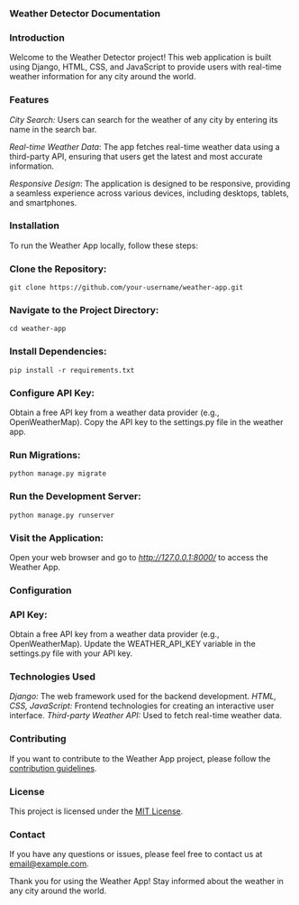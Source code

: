 ### Weather Detector Documentation

### Introduction
Welcome to the Weather Detector project! This web application is built using Django, HTML, CSS, and JavaScript to provide users with real-time weather information for any city around the world.

### Features
*City Search:* Users can search for the weather of any city by entering its name in the search bar.

*Real-time Weather Data*: The app fetches real-time weather data using a third-party API, ensuring that users get the latest and most accurate information.

*Responsive Design*: The application is designed to be responsive, providing a seamless experience across various devices, including desktops, tablets, and smartphones.

### Installation
To run the Weather App locally, follow these steps:

### Clone the Repository:

```
git clone https://github.com/your-username/weather-app.git
```

### Navigate to the Project Directory:

```
cd weather-app
```

### Install Dependencies:

```
pip install -r requirements.txt
```

### Configure API Key:
Obtain a free API key from a weather data provider (e.g., OpenWeatherMap).
Copy the API key to the settings.py file in the weather app.

### Run Migrations:

```
python manage.py migrate
```

### Run the Development Server:

```
python manage.py runserver
```

### Visit the Application:

Open your web browser and go to *http://127.0.0.1:8000/*  to access the Weather App.

### Configuration

### API Key:
Obtain a free API key from a weather data provider (e.g., OpenWeatherMap).
Update the WEATHER_API_KEY variable in the settings.py file with your API key.
### Technologies Used
*Django:* The web framework used for the backend development.
*HTML, CSS, JavaScript:* Frontend technologies for creating an interactive user interface.
*Third-party Weather API:* Used to fetch real-time weather data.

### Contributing
If you want to contribute to the Weather App project, please follow the [contribution guidelines](https://chat.openai.com/c/CONTRIBUTING.md).

### License
This project is licensed under the [MIT License](https://chat.openai.com/c/LICENSE.md).

### Contact
If you have any questions or issues, please feel free to contact us at email@example.com.

Thank you for using the Weather App! Stay informed about the weather in any city around the world.
